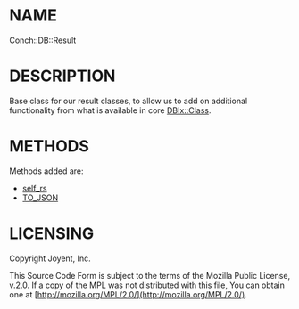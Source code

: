 # NAME

Conch::DB::Result

# DESCRIPTION

Base class for our result classes, to allow us to add on additional functionality from what is
available in core [DBIx::Class](https://metacpan.org/pod/DBIx::Class).

# METHODS

Methods added are:

- [self\_rs](https://metacpan.org/pod/DBIx::Class::Helper::Row::SelfResultSet#self_rs)
- [TO\_JSON](../modules/Conch::DB::Helper::Row::ToJSON)

# LICENSING

Copyright Joyent, Inc.

This Source Code Form is subject to the terms of the Mozilla Public License,
v.2.0. If a copy of the MPL was not distributed with this file, You can obtain
one at [http://mozilla.org/MPL/2.0/](http://mozilla.org/MPL/2.0/).
